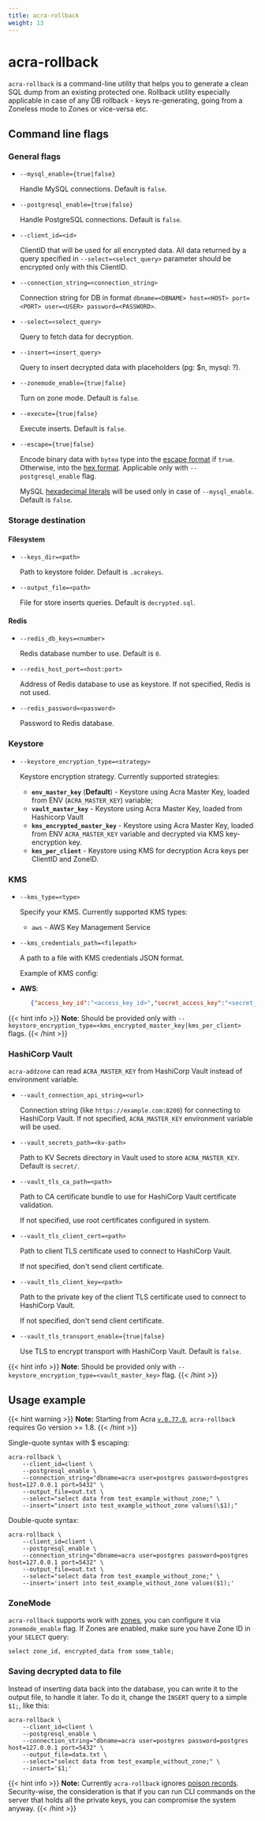 ```yaml
---
title: acra-rollback
weight: 13
---
```


# acra-rollback

`acra-rollback` is a command-line utility that helps you to generate a clean SQL dump from an existing protected one.
Rollback utility especially applicable in case of any DB rollback - keys re-generating, going from a Zoneless mode to Zones or vice-versa etc. 

## Command line flags

### General flags

* `--mysql_enable={true|false}`

  Handle MySQL connections. 
  Default is `false`.

* `--postgresql_enable={true|false}`

  Handle PostgreSQL connections. 
  Default is `false`.

* `--client_id=<id>`

  ClientID that will be used for all encrypted data. 
  All data returned by a query specified in `--select=<select_query>` parameter should be encrypted only with this ClientID.

* `--connection_string=<connection_string>`

  Connection string for DB in format `dbname=<DBNAME> host=<HOST> port=<PORT> user=<USER> password=<PASSWORD>`.

* `--select=<select_query>`

  Query to fetch data for decryption.

* `--insert=<insert_query>`

  Query to insert decrypted data with placeholders (pg: $n, mysql: ?).

* `--zonemode_enable={true|false}`

  Turn on zone mode.
  Default is `false`.

* `--execute={true|false}`

  Execute inserts. 
  Default is `false`.

* `--escape={true|false}`

  Encode binary data with `bytea` type into the [escape format](https://www.postgresql.org/docs/current/datatype-binary.html#id-1.5.7.12.10) if `true`. 
  Otherwise, into the [hex format](https://www.postgresql.org/docs/current/datatype-binary.html#id-1.5.7.12.9). 
  Applicable only with `--postgresql_enable` flag.

  MySQL [hexadecimal literals](https://dev.mysql.com/doc/refman/5.7/en/hexadecimal-literals.html) will be used only in case of `--mysql_enable`.
  Default is `false`.


### Storage destination

#### Filesystem

* `--keys_dir=<path>`

  Path to keystore folder. 
  Default is `.acrakeys`.

* `--output_file=<path>`

  File for store inserts queries. 
  Default is `decrypted.sql`.

#### Redis

* `--redis_db_keys=<number>`

  Redis database number to use.
  Default is `0`.
  <!-- `acra-server -help` says default is `-1` but in `cmd/redis.go` I see `redisDefaultDB = 0` -->
  <!-- this var is also used as default value for the flag, where's the truth? -->

* `--redis_host_port=<host:port>`

  Address of Redis database to use as keystore.
  If not specified, Redis is not used.

* `--redis_password=<password>`

  Password to Redis database.


### Keystore

* `--keystore_encryption_type=<strategy>`

  Keystore encryption strategy.
  Currently supported strategies:
  * **`env_master_key`** (**Default**) - Keystore using Acra Master Key, loaded from ENV (`ACRA_MASTER_KEY`) variable;
  * **`vault_master_key`** - Keystore using Acra Master Key, loaded from Hashicorp Vault
  * **`kms_encrypted_master_key`** - Keystore using Acra Master Key, loaded from ENV `ACRA_MASTER_KEY` variable and
    decrypted via KMS key-encryption key.
  * **`kms_per_client`** - Keystore using KMS for decryption Acra keys per ClientID and ZoneID.


### KMS

* `--kms_type=<type>`

  Specify your KMS.
  Currently supported KMS types:
  * `aws` - AWS Key Management Service

* `--kms_credentials_path=<filepath>`

  A path to a file with KMS credentials JSON format.

  Example of KMS config:
* **AWS**:
  ```json
     {"access_key_id":"<access_key_id>","secret_access_key":"<secret_access_key>","region":"<region>"}
  ```

{{< hint info >}}
**Note**:
Should be provided only with `--keystore_encryption_type=<kms_encrypted_master_key|kms_per_client>` flags.
{{< /hint >}}

### HashiCorp Vault

`acra-addzone` can read `ACRA_MASTER_KEY` from HashiCorp Vault instead of environment variable.

* `--vault_connection_api_string=<url>`

  Connection string (like `https://example.com:8200`) for connecting to HashiCorp Vault.
  If not specified, `ACRA_MASTER_KEY` environment variable will be used.

* `--vault_secrets_path=<kv-path>`

  Path to KV Secrets directory in Vault used to store `ACRA_MASTER_KEY`.
  Default is `secret/`.

* `--vault_tls_ca_path=<path>`

  Path to CA certificate bundle to use for HashiCorp Vault certificate validation.

  If not specified, use root certificates configured in system.

* `--vault_tls_client_cert=<path>`

  Path to client TLS certificate used to connect to HashiCorp Vault.

  If not specified, don't send client certificate.

* `--vault_tls_client_key=<path>`

  Path to the private key of the client TLS certificate used to connect to HashiCorp Vault.

  If not specified, don't send client certificate.

* `--vault_tls_transport_enable={true|false}`

  Use TLS to encrypt transport with HashiCorp Vault.
  Default is `false`.

{{< hint info >}}
**Note**:
Should be provided only with `--keystore_encryption_type=<vault_master_key>` flag.
{{< /hint >}}

## Usage example

{{< hint warning >}}
**Note:**
Starting from Acra [`v.0.77.0`](https://github.com/cossacklabs/acra/releases/tag/0.77.0), `acra-rollback` requires Go version >= 1.8.
{{< /hint >}}


Single-quote syntax with $ escaping:

```
acra-rollback \
    --client_id=client \
    --postgresql_enable \
    --connection_string="dbname=acra user=postgres password=postgres host=127.0.0.1 port=5432" \
    --output_file=out.txt \
    --select="select data from test_example_without_zone;" \
    --insert="insert into test_example_without_zone values(\$1);"
```


Double-quote syntax:

```
acra-rollback \
    --client_id=client \
    --postgresql_enable \
    --connection_string="dbname=acra user=postgres password=postgres host=127.0.0.1 port=5432" \
    --output_file=out.txt \
    --select="select data from test_example_without_zone;" \
    --insert='insert into test_example_without_zone values($1);'
```

### ZoneMode

`acra-rollback` supports work with [zones](/acra/security-controls/zones/), you can configure it via `zonemode_enable` flag.
If Zones are enabled, make sure you have Zone ID in your `SELECT` query:

```
select zone_id, encrypted_data from some_table;
```



### Saving decrypted data to file

Instead of inserting data back into the database, you can write it to the output file, to handle it later. To do it, change the `INSERT` query to a simple `$1;`, like this:

```
acra-rollback \
    --client_id=client \
    --postgresql_enable \
    --connection_string="dbname=acra user=postgres password=postgres host=127.0.0.1 port=5432" \
    --output_file=data.txt \
    --select="select data from test_example_without_zone;" \
    --insert='$1;'
```


{{< hint info >}}
**Note:**
Currently `acra-rollback` ignores [poison records](/acra/security-controls/intrusion-detection). 
Security-wise, the consideration is that if you can run CLI commands on the server that holds all the private keys, you can compromise the system anyway.
{{< /hint >}}

